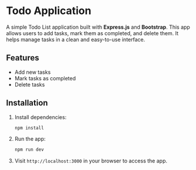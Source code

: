 # Todo Application

A simple Todo List application built with **Express.js** and **Bootstrap**. This app allows users to add tasks, mark them as completed, and delete them. It helps manage tasks in a clean and easy-to-use interface.

## Features
- Add new tasks
- Mark tasks as completed
- Delete tasks

## Installation

1. Install dependencies:
   ```bash
   npm install
   ```

2. Run the app:
   ```bash
   npm run dev
   ```

3. Visit `http://localhost:3000` in your browser to access the app.
